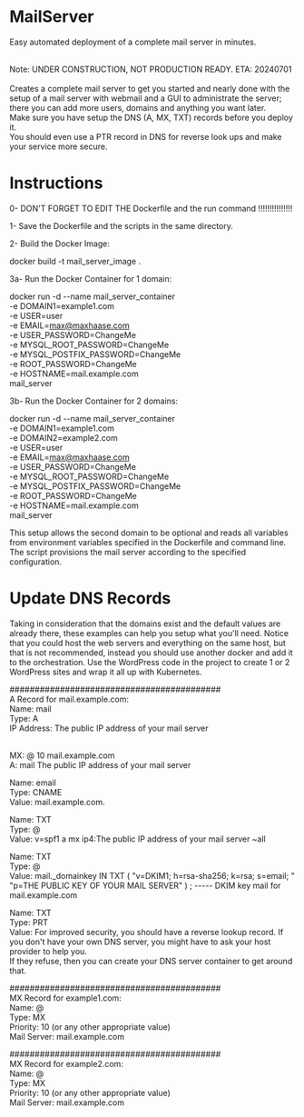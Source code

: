 # MailServer
Easy automated deployment of a complete mail server in minutes.<br><br>

Note: UNDER CONSTRUCTION, NOT PRODUCTION READY. ETA: 20240701<br><br>
Creates a complete mail server to get you started and nearly done with the setup of a mail server with webmail and a GUI to administrate the server; there you can add more users, domains and anything you want later. <br>
Make sure you have setup the DNS (A, MX, TXT) records before you deploy it. <br>
You should even use a PTR record in DNS for reverse look ups and make your service more secure. 

# Instructions

0- DON'T FORGET TO EDIT THE Dockerfile and the run command !!!!!!!!!!!!!!!

1- Save the Dockerfile and the scripts in the same directory.

2- Build the Docker Image:

docker build -t mail_server_image .

3a- Run the Docker Container for 1 domain:

  docker run -d --name mail_server_container \
  -e DOMAIN1=example1.com \
  -e USER=user \
  -e EMAIL=max@maxhaase.com \
  -e USER_PASSWORD=ChangeMe \
  -e MYSQL_ROOT_PASSWORD=ChangeMe \
  -e MYSQL_POSTFIX_PASSWORD=ChangeMe \
  -e ROOT_PASSWORD=ChangeMe \
  -e HOSTNAME=mail.example.com \
  mail_server

3b- Run the Docker Container for 2 domains:

  docker run -d --name mail_server_container \
  -e DOMAIN1=example1.com \
  -e DOMAIN2=example2.com \
  -e USER=user \
  -e EMAIL=max@maxhaase.com \
  -e USER_PASSWORD=ChangeMe \
  -e MYSQL_ROOT_PASSWORD=ChangeMe \
  -e MYSQL_POSTFIX_PASSWORD=ChangeMe \
  -e ROOT_PASSWORD=ChangeMe \
  -e HOSTNAME=mail.example.com \
  mail_server

This setup allows the second domain to be optional and reads all variables from environment variables specified in the Dockerfile and command line. 
The script provisions the mail server according to the specified configuration.

# Update DNS Records
Taking in consideration that the domains exist and the default values are already there, these examples can help you setup what you'll need. 
Notice that you could host the web servers and everything on the same host, but that is not recommended, instead you should use another docker and 
add it to the orchestration. Use the WordPress code in the project to create 1 or 2 WordPress sites and wrap it all up with Kubernetes.

##########################################<br>
A Record for mail.example.com:<br>
Name: mail<br>
Type: A<br>
IP Address: The public IP address of your mail server<br><br>

MX: @ 10 mail.example.com<br>
A: mail The public IP address of your mail server<br>

Name: email<br>
Type: CNAME<br>
Value: mail.example.com.<br>

Name: TXT<br>
Type: @<br>
Value: v=spf1 a mx ip4:The public IP address of your mail server ~all<br>

Name: TXT<br>
Type: @	<br>
Value: mail._domainkey IN TXT ( "v=DKIM1; h=rsa-sha256; k=rsa; s=email; " "p=THE PUBLIC KEY OF YOUR MAIL SERVER" ) ; ----- DKIM key mail for mail.example.com<br>

Name: TXT<br>
Type: PRT<br>
Value: For improved security, you should have a reverse lookup record. If you don't have your own DNS server, you might have to ask your host provider to help you. <br>
If they refuse, then you can create your DNS server container to get around that.

##########################################<br>
MX Record for example1.com:<br>
Name: @<br>
Type: MX<br>
Priority: 10 (or any other appropriate value)<br>
Mail Server: mail.example.com<br>

##########################################<br>
MX Record for example2.com:<br>
Name: @<br>
Type: MX<br>
Priority: 10 (or any other appropriate value)<br>
Mail Server: mail.example.com<br>
